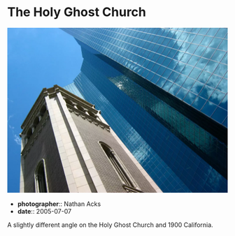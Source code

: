 # The Holy Ghost Church

![A church bell tower made out of light-colored stone against a brilliant blue sky](assets/2005-07-07-the-holy-ghost-church.webp)

* **photographer**:: Nathan Acks
* **date**:: 2005-07-07

A slightly different angle on the Holy Ghost Church and 1900 California.
